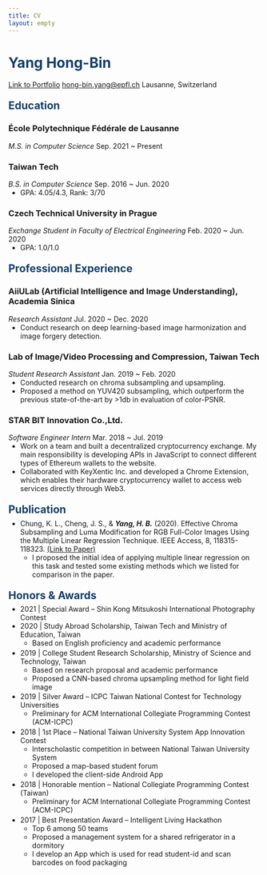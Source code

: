 ```yaml
---
title: CV
layout: empty
---
```


# Yang Hong-Bin
[Link to Portfolio](https://petingo.ch)
hong-bin.yang@epfl.ch
Lausanne, Switzerland


## Education
### École Polytechnique Fédérale de Lausanne
*M.S. in Computer Science*
Sep. 2021 ~ Present

### Taiwan Tech
*B.S. in Computer Science*
Sep. 2016 ~ Jun. 2020 
- GPA: 4.05/4.3, Rank: 3/70

### Czech Technical University in Prague
*Exchange Student in Faculty of Electrical Engineering​*
Feb. 2020 ~ Jun. 2020
- GPA: 1.0/1.0


## Professional Experience
### AiiULab (Artificial Intelligence and Image Understanding), Academia Sinica
*Research Assistant*
Jul. 2020 ~ Dec. 2020
- Conduct research on deep learning-based image harmonization and image forgery detection.

### Lab of Image/Video Processing and Compression, Taiwan Tech
*Student Research Assistant*
Jan. 2019 ~ Feb. 2020
- Conducted research on chroma subsampling and upsampling.
- Proposed a method on YUV420 subsampling, which outperform the previous state-of-the-art by >1db in evaluation of color-PSNR.

### STAR BIT Innovation Co.,Ltd.
*Software Engineer Intern*
Mar. 2018 ~ Jul. 2019
- Work on a team and built a decentralized cryptocurrency exchange. My main responsibility is developing APIs in JavaScript to connect different types of Ethereum wallets to the website.
- Collaborated with KeyXentic Inc. and developed a Chrome Extension, which enables their hardware cryptocurrency wallet to access web services directly through Web3.


## Publication
- Chung, K. L., Cheng, J. S., & ***Yang, H. B.*** (2020). Effective Chroma Subsampling and Luma Modification for RGB Full-Color Images Using the Multiple Linear Regression Technique. IEEE Access, 8, 118315-118323. [(Link to Paper)](https://ieeexplore.ieee.org/document/9108293)
    - I proposed the initial idea of applying multiple linear regression on this task and tested some existing methods which we listed for comparison in the paper.


## Honors & Awards
- 2021 | Special Award – Shin Kong Mitsukoshi International Photography Contest
- 2020 | Study Abroad Scholarship, Taiwan Tech and Ministry of Education, Taiwan
    - Based on English proficiency and academic performance
- 2019 | College Student Research Scholarship, Ministry of Science and Technology, Taiwan
    - Based on research proposal and academic performance
    - Proposed a CNN-based chroma upsampling method for light field image
- 2019 | Silver Award – ICPC Taiwan National Contest for Technology Universities
    - Preliminary for ACM International Collegiate Programming Contest (ACM-ICPC)
- 2018 | 1st Place – National Taiwan University System App Innovation Contest
    - Interscholastic competition in between National Taiwan University System
    - Proposed a map-based student forum
    - I developed the client-side Android App
- 2018 | Honorable mention – National Collegiate Programming Contest (Taiwan)
    - Preliminary for ACM International Collegiate Programming Contest (ACM-ICPC)
- 2017 | Best Presentation Award – Intelligent Living Hackathon
    - Top 6 among 50 teams
    - Proposed a management system for a shared refrigerator in a dormitory
    - I develop an App which is used for read student-id and scan barcodes on food packaging

<style type='text/css'>
    h1{
        color: #143e69;
    }
    h2{
        color: #143e69;
        margin-top: 1em;
        margin-bottom: 0.3em;
    }
    .post-content h3{
        font-size: 17px;
        margin-top: 0.5em;
        margin-bottom: 0px;
    }
    p{
        margin: 0px;
    }
    ul{
        margin-top: 0px;
        margin-bottom: 0.2em;
    }
    .mini-space {
        padding-top: 0.1em
    }
</style>
